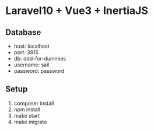 # Laravel10 + Vue3 + InertiaJS

## Database
- host: localhost
- port: 3915
- db: ddd-for-dummies
- username: sail
- password: password

## Setup
1. composer install
2. npm install 
3. make start
4. make migrate
